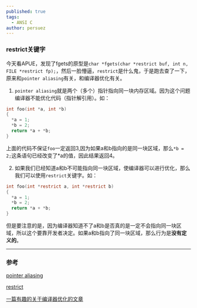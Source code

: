 ```yaml
---
published: true
tags:
  - ANSI C
author: persuez
---
```

### restrict关键字
今天看APUE，发现了fgets的原型是```char *fgets(char *restrict buf, int n, FILE *restrict fp);```，然后一脸懵逼，```restrict```是什么鬼，于是跑去查了一下，原来和```pointer aliasing```有关，和编译器优化有关。

1. ```pointer aliasing```就是两个（多个）指针指向同一块内存区域。因为这个问题编译器不能优化代码（指针解引用）。如：
  ``` c
  int foo(int *a, int *b)
  {
    *a = 1;
    *b = 2;
    return *a + *b;
  }
  ```
  上面的代码不保证```foo```一定返回3,因为如果a和b指向的是同一块区域，那么```*b = 2;```这条语句已经改变了*a的值，因此结果返回4。

2. 如果我们已经知道a和b不可能指向同一块区域，使编译器可以进行优化，那么我们可以使用```restrict```关键字。如：
  ``` c
  int foo(int *restrict a, int *restrict b)
  {
    *a = 1;
    *b = 2;
    return *a + *b;
  }
  ```
  但是要注意的是，因为编译器知道不了a和b是否真的是一定不会指向同一块区域，所以这个要靠开发者决定。如果a和b指向了同一块区域，那么行为是**没有定义的**。

---
### 参考
[pointer aliasing](https://en.wikipedia.org/wiki/Pointer_aliasing)

[restrict](https://en.wikipedia.org/wiki/Restrict)

[一篇有趣的关于编译器优化的文章](https://archive.is/20130112201318/http://www.futurechips.org/tips-for-power-coders/how-to-trick-cc-compilers-into-generating-terrible-code.html)
